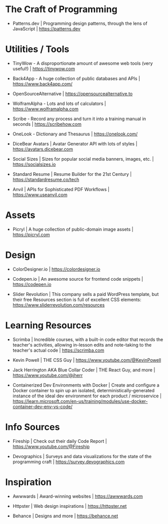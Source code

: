 # The Craft of Programming

- Patterns.dev | Programming design patterns, through the lens of JavaScript | https://patterns.dev

# Utilities / Tools
- TinyWow - A disproportionate amount of awesome web tools (very useful!) | https://tinywow.com

- Back4App - A huge collection of public databases and APIs | https://www.back4app.com/

- OpenSourceAlternative | https://opensourcealternative.to

- WolframAlpha - Lots and lots of calculators | https://www.wolframalpha.com

- Scribe - Record any process and turn it into a training manual in seconds | https://scribehow.com

- OneLook - Dictionary and Thesaurus | https://onelook.com/

- DiceBear Avatars | Avatar Generator API with lots of styles | https://avatars.dicebear.com

- Social Sizes | Sizes for popular social media banners, images, etc. | https://socialsizes.io

- Standard Resume | Resume Builder for the 21st Century | https://standardresume.co/tech

- Anvil | APIs for Sophisticated PDF Workflows | https://www.useanvil.com

# Assets

- Picryl | A huge collection of public-domain image assets | https://picryl.com

# Design

- ColorDesigner.io | https://colordesigner.io

- Codepen.io | An awesome source for frontend code snippets | https://codepen.io

- Slider Revolution | This company sells a paid WordPress template, but their free Resources section is full of excellent CSS elements: https://www.sliderrevolution.com/resources


# Learning Resources

- Scrimba | Incredible courses, with a built-in code editor that records the teacher's activities, allowing in-lesson edits and note-taking to the teacher's actual code | https://scrimba.com

- Kevin Powell | THE CSS Guy | https://www.youtube.com/@KevinPowell

- Jack Herrington AKA Blue Collar Coder | THE React Guy, and more | https://www.youtube.com/@jherr

- Containerized Dev Environments with Docker | Create and configure a Docker container to spin up an isolated, deterministically-generated instance of the ideal dev environment for each product / microservice | https://learn.microsoft.com/en-us/training/modules/use-docker-container-dev-env-vs-code/

# Info Sources

- Fireship | Check out their daily Code Report | https://www.youtube.com/@Fireship

- Devographics | Surveys and data visualizations for the state of the programming craft | https://survey.devographics.com

# Inspiration

- Awwwards | Award-winning websites | https://awwwards.com

- Httpster | Web design inspirations | https://httpster.net

- Behance | Designs and more | https://behance.net
